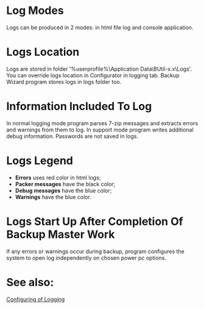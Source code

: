 # Log Modes
Logs can be produced in 2 modes: in html file log and console application.

# Logs Location
Logs are stored in folder '%userprofile%\Application Data\BUtil-x.x\Logs'.
You can override logs location in Configurator in logging tab.
Backup Wizard program stores logs in logs folder too.

# Information Included To Log
In normal logging mode program parses 7-zip messages and extracts errors and warnings from them to log. In support mode program writes additional debug information. Passwords are not saved in logs.

# Logs Legend
- **Errors** uses red color in html logs;
- **Packer messages** have the black color;
- **Debug messages** have the blue color;
- **Warnings** have the blue color.

# Logs Start Up After Completion Of Backup Master Work
If any errors or warnings occur during backup, program configures the system to open log independently on chosen power pc options.

# See also:</H4>
[Configuring of Logging](../Configure/Configurator.md)
